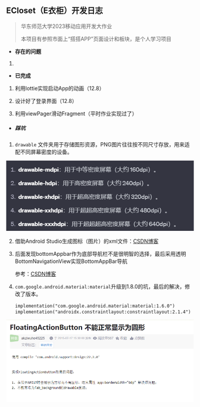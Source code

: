 ##  ECloset（E衣柜）开发日志

> 华东师范大学2023移动应用开发大作业
>
> 本项目有参照市面上“搭搭APP”页面设计和板块，是个人学习项目

- **存在的问题**

1. 

- **已完成**

1. 利用lottie实现启动App的动画（12.8）
2. 设计好了登录界面（12.8）

3. 利用viewPager滑动Fragment（平时作业实现过了）





- ##### 踩坑

1. `drawable` 文件夹用于存储图形资源，PNG图片往往按不同尺寸存放，用来适配不同屏幕密度的设备。

![image-20231207185532645](./assets/image-20231207185532645.png)

2. 借助Android Studio生成图标（图片）的xml文件：[CSDN博客](https://blog.csdn.net/gongjing457/article/details/126149840?ops_request_misc=&request_id=&biz_id=102&utm_term=android%E4%B8%AD%E5%A6%82%E4%BD%95%E5%88%9B%E5%BB%BA%E5%9B%BE%E6%A0%87%E8%B5%84%E6%BA%90%E6%96%87%E4%BB%B6&utm_medium=distribute.pc_search_result.none-task-blog-2~all~sobaiduweb~default-1-126149840.142^v96^pc_search_result_base7&spm=1018.2226.3001.4187)

3. 后面发现bottomAppbar作为底部导航栏不是很明智的选择，最后采用透明BottomNavigationView实现BottomAppBar导航

   参考：[CSDN博客](https://blog.csdn.net/weixin_44759237/article/details/128667949?ops_request_misc=&request_id=&biz_id=102&utm_term=android%20%E5%BC%80%E5%8F%91%20bottomappbar&utm_medium=distribute.pc_search_result.none-task-blog-2~all~sobaiduweb~default-5-128667949.142pc_search_result_base7&spm=1018.2226.3001.4187)

4. `com.google.android.material:material`升级到1.8.0的坑，最后的解决，修改了版本。

   ```
   implementation("com.google.android.material:material:1.6.0")
   implementation("androidx.constraintlayout:constraintlayout:2.1.4")
   ```

![image-20231207203652957](./assets/image-20231207203652957.png)



